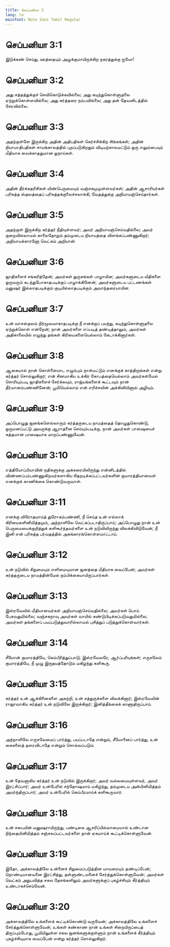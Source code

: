 ```yaml
---
title: செப்பனியா 3
lang: ta
mainfont: Noto Sans Tamil Regular
---
```


# செப்பனியா 3:1

இடுக்கண் செய்து, ஊத்தையும் அழுக்குமாயிருக்கிற நகரத்துக்கு ஐயோ!

# செப்பனியா 3:2

அது சத்தத்துக்குச் செவிகொடுக்கவில்லை; அது கடிந்துகொள்ளுதலை ஏற்றுக்கொள்ளவில்லை; அது கர்த்தரை நம்பவில்லை; அது தன் தேவனிடத்தில் சேரவில்லை.

# செப்பனியா 3:3

அதற்குள்ளே இருக்கிற அதின் அதிபதிகள் கெர்ச்சிக்கிற சிங்கங்கள்; அதின் நியாயாதிபதிகள் சாயங்காலத்தில் புறப்படுகிறதும் விடியற்காலமட்டும் ஒரு எலும்பையும் மீதியாக வைக்காததுமான ஓநாய்கள்.

# செப்பனியா 3:4

அதின் தீர்க்கதரிசிகள் வீண்பெருமையும் வஞ்சகமுமுள்ளவர்கள்; அதின் ஆசாரியர்கள் பரிசுத்த ஸ்தலத்தைப் பரிசுத்தக்குலைச்சலாக்கி, வேதத்துக்கு அநியாயஞ்செய்தார்கள்.

# செப்பனியா 3:5

அதற்குள் இருக்கிற கர்த்தர் நீதியுள்ளவர்; அவர் அநியாயஞ்செய்வதில்லை; அவர் குறைவில்லாமல் காலைதோறும் தம்முடைய நியாயத்தை விளங்கப்பண்ணுகிறார்; அநியாயக்காரனோ வெட்கம் அறியான்.

# செப்பனியா 3:6

ஜாதிகளைச் சங்கரித்தேன்; அவர்கள் துருகங்கள் பாழாயின; அவர்களுடைய வீதிகளை ஒருவரும் கடந்துபோகாதபடிக்குப் பாழாக்கினேன்; அவர்களுடைய பட்டணங்கள் மனுஷர் இல்லாதபடிக்கும் குடியில்லாதபடிக்கும் அவாந்தரையாயின.

# செப்பனியா 3:7

உன் வாசஸ்தலம் நிர்மூலமாகாதபடிக்கு நீ எனக்குப் பயந்து, கடிந்துகொள்ளுதலை ஏற்றுக்கொள் என்றேன்; நான் அவர்களை எப்படித் தண்டித்தாலும், அவர்கள் அதிகாலையில் எழுந்து தங்கள் கிரியைகளையெல்லாம் கேடாக்கினார்கள்.

# செப்பனியா 3:8

ஆகையால் நான் கொள்ளையாட எழும்பும் நாள்மட்டும் எனக்குக் காத்திருங்கள் என்று கர்த்தர் சொல்லுகிறார்; என் சினமாகிய உக்கிர கோபத்தையெல்லாம் அவர்கள்மேல் சொரியும்படி ஜாதிகளைச் சேர்க்கவும், ராஜ்யங்களைக் கூட்டவும் நான் தீர்மானம்பண்ணினேன்; பூமியெல்லாம் என் எரிச்சலின் அக்கினியினால் அழியும்.

# செப்பனியா 3:9

அப்பொழுது ஜனங்களெல்லாரும் கர்த்தருடைய நாமத்தைத் தொழுதுகொண்டு, ஒருமனப்பட்டு அவருக்கு ஆராதனை செய்யும்படிக்கு, நான் அவர்கள் பாஷையைச் சுத்தமான பாஷையாக மாறப்பண்ணுவேன்.

# செப்பனியா 3:10

எத்தியோப்பியாவின் நதிகளுக்கு அக்கரையிலிருந்து என்னிடத்தில் விண்ணப்பம்பண்ணுகிறவர்களாகிய சிதறடிக்கப்பட்டவர்களின் குமாரத்தியானவள் எனக்குக் காணிக்கை கொண்டுவருவாள்.

# செப்பனியா 3:11

எனக்கு விரோதமாய்த் துரோகம்பண்ணி, நீ செய்த உன் எல்லாக் கிரியைகளினிமித்தமும், அந்நாளிலே வெட்கப்படாதிருப்பாய்; அப்பொழுது நான் உன் பெருமையைக்குறித்துக் களிகூர்ந்தவர்களை உன் நடுவிலிருந்து விலக்கிவிடுவேன்; நீ இனி என் பரிசுத்த பர்வதத்தில் அகங்காரங்கொள்ளமாட்டாய்.

# செப்பனியா 3:12

உன் நடுவில் சிறுமையும் எளிமையுமான ஜனத்தை மீதியாக வைப்பேன்; அவர்கள் கர்த்தருடைய நாமத்தின்மேல் நம்பிக்கையாயிருப்பார்கள்.

# செப்பனியா 3:13

இஸ்ரவேலில் மீதியானவர்கள் அநியாயஞ்செய்வதில்லை; அவர்கள் பொய் பேசுவதுமில்லை; வஞ்சகநாவு அவர்கள் வாயில் கண்டுபிடிக்கப்படுவதுமில்லை; அவர்கள் தங்களைப் பயப்படுத்துவாரில்லாமல் புசித்துப் படுத்துக்கொள்வார்கள்.

# செப்பனியா 3:14

சீயோன் குமாரத்தியே, கெம்பீரித்துப்பாடு; இஸ்ரவேலரே, ஆர்ப்பரியுங்கள்; எருசலேம் குமாரத்தியே, நீ முழு இருதயத்தோடும் மகிழ்ந்து களிகூரு.

# செப்பனியா 3:15

கர்த்தர் உன் ஆக்கினைகளை அகற்றி, உன் சத்துருக்களை விலக்கினார்; இஸ்ரவேலின் ராஜாவாகிய கர்த்தர் உன் நடுவிலே இருக்கிறார்; இனித்தீங்கைக் காணாதிருப்பாய்.

# செப்பனியா 3:16

அந்நாளிலே எருசலேமைப் பார்த்து, பயப்படாதே என்றும், சீயோனைப் பார்த்து, உன் கைகளைத் தளரவிடாதே என்றும் சொல்லப்படும்.

# செப்பனியா 3:17

உன் தேவனாகிய கர்த்தர் உன் நடுவில் இருக்கிறார்; அவர் வல்லமையுள்ளவர், அவர் இரட்சிப்பார்; அவர் உன்பேரில் சந்தோஷமாய் மகிழ்ந்து, தம்முடைய அன்பினிமித்தம் அமர்ந்திருப்பார்; அவர் உன்பேரில் கெம்பீரமாய்க் களிகூருவார்.

# செப்பனியா 3:18

உன் சபையின் மனுஷராயிருந்து, பண்டிகை ஆசரிப்பில்லாமையால் உண்டான நிந்தையினிமித்தம் சஞ்சலப்பட்டவர்களை நான் ஏகமாய்க் கூட்டிக்கொள்ளுவேன்.

# செப்பனியா 3:19

இதோ, அக்காலத்திலே உன்னைச் சிறுமைப்படுத்தின யாவரையும் தண்டிப்பேன்; நொண்டியானவனை இரட்சித்து, தள்ளுண்டவனைச் சேர்த்துக்கொள்ளுவேன்; அவர்கள் வெட்கம் அநுபவித்த சகல தேசங்களிலும் அவர்களுக்குப் புகழ்ச்சியும் கீர்த்தியும் உண்டாகச்செய்வேன்.

# செப்பனியா 3:20

அக்காலத்திலே உங்களைக் கூட்டிக்கொண்டு வருவேன்; அக்காலத்திலே உங்களைச் சேர்த்துக்கொள்ளுவேன்; உங்கள் கண்காண நான் உங்கள் சிறையிருப்பைத் திருப்பும்போது, பூமியிலுள்ள சகல ஜனங்களுக்குள்ளும் நான் உங்களைக் கீர்த்தியும் புகழ்ச்சியுமாக வைப்பேன் என்று கர்த்தர் சொல்லுகிறார்.


